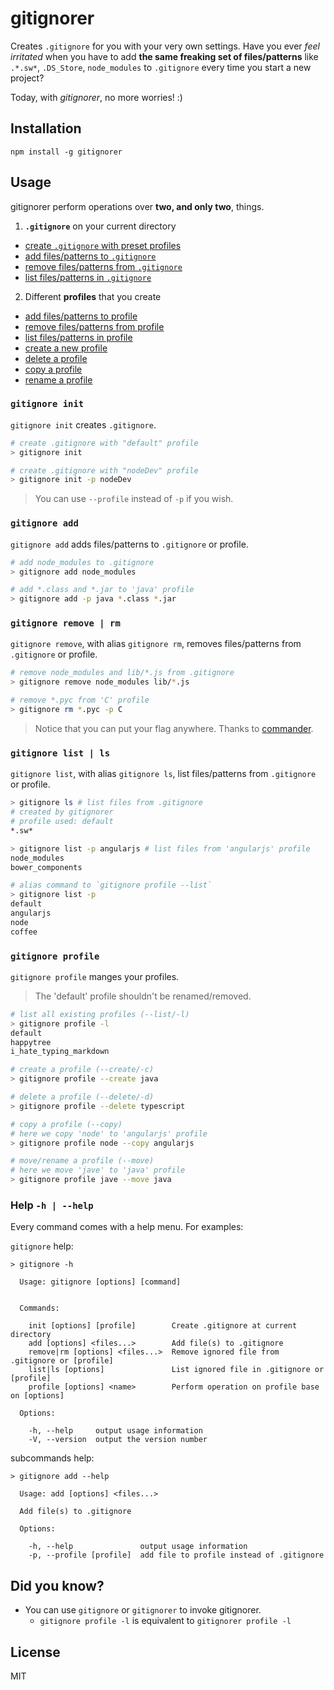 # gitignorer
Creates `.gitignore` for you with your very own settings.
Have you ever *feel irritated* when you have to add **the same freaking set of files/patterns** like `.*.sw*`, `.DS_Store`, `node_modules` to `.gitignore` every time you start a new project? 

Today, with *gitignorer*, no more worries! :)

## Installation
```
npm install -g gitignorer
```

## Usage
gitignorer perform operations over  **two, and only two**, things.

1. **`.gitignore`** on your current directory
  - [create `.gitignore` with preset profiles](#gitignore-init)
  - [add files/patterns to `.gitignore`](#gitignore-add)
  - [remove files/patterns from `.gitignore`](#gitignore-remove--rm)
  - [list files/patterns in `.gitignore`](#gitignore-list--ls)
2. Different **profiles** that you create
  - [add files/patterns to profile](#gitignore-add)
  - [remove files/patterns from profile](#gitignore-remove--rm)
  - [list files/patterns in profile](#gitignore-list--ls)
  - [create a new profile](#gitignore-init)
  - [delete a profile](#gitignore-init)
  - [copy a profile](#gitignore-init)
  - [rename a profile](#gitignore-init)

### `gitignore init`
`gitignore init` creates `.gitignore`.
```bash
# create .gitignore with "default" profile
> gitignore init

# create .gitignore with "nodeDev" profile
> gitignore init -p nodeDev
```

> You can use `--profile` instead of `-p` if you wish.

### `gitignore add`
`gitignore add` adds files/patterns to `.gitignore` or profile.
```bash
# add node_modules to .gitignore
> gitignore add node_modules

# add *.class and *.jar to 'java' profile
> gitignore add -p java *.class *.jar
```

### `gitignore remove | rm`
`gitignore remove`, with alias `gitignore rm`, removes files/patterns from `.gitignore` or profile.
```bash
# remove node_modules and lib/*.js from .gitignore
> gitignore remove node_modules lib/*.js

# remove *.pyc from 'C' profile
> gitignore rm *.pyc -p C
```

> Notice that you can put your flag anywhere. Thanks to [commander](https://www.npmjs.com/package/commander).

### `gitignore list | ls`
`gitignore list`, with alias `gitignore ls`, list files/patterns from `.gitignore` or profile.
```bash
> gitignore ls # list files from .gitignore
# created by gitignorer
# profile used: default
*.sw*

> gitignore list -p angularjs # list files from 'angularjs' profile
node_modules
bower_components

# alias command to `gitignore profile --list`
> gitignore list -p
default
angularjs
node
coffee
```

### `gitignore profile`
`gitignore profile` manges your profiles.

> The 'default' profile shouldn't be renamed/removed.

```bash
# list all existing profiles (--list/-l)
> gitignore profile -l
default
happytree
i_hate_typing_markdown

# create a profile (--create/-c)
> gitignore profile --create java

# delete a profile (--delete/-d)
> gitignore profile --delete typescript

# copy a profile (--copy)
# here we copy 'node' to 'angularjs' profile
> gitignore profile node --copy angularjs

# move/rename a profile (--move)
# here we move 'jave' to 'java' profile
> gitignore profile jave --move java
```

### Help `-h | --help`
Every command comes with a help menu. For examples:

`gitignore` help:
```
> gitignore -h

  Usage: gitignore [options] [command]


  Commands:

    init [options] [profile]        Create .gitignore at current directory
    add [options] <files...>        Add file(s) to .gitignore
    remove|rm [options] <files...>  Remove ignored file from .gitignore or [profile]
    list|ls [options]               List ignored file in .gitignore or [profile]
    profile [options] <name>        Perform operation on profile base on [options]

  Options:

    -h, --help     output usage information
    -V, --version  output the version number
```

subcommands help:
```
> gitignore add --help

  Usage: add [options] <files...>

  Add file(s) to .gitignore

  Options:

    -h, --help               output usage information
    -p, --profile [profile]  add file to profile instead of .gitignore
```

## Did you know? 
- You can use `gitignore` or `gitignorer` to invoke gitignorer.
  - `gitignore profile -l` is equivalent to `gitignorer profile -l`

## License
MIT
